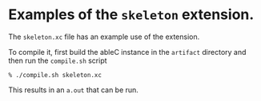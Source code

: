 # Examples of the `skeleton` extension.

The `skeleton.xc` file has an example use of the extension.

To compile it, first build the ableC instance in the `artifact`
directory and then run the `compile.sh` script
```
% ./compile.sh skeleton.xc
```
This results in an `a.out` that can be run.
